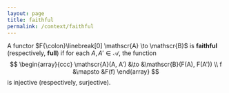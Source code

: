 ```yaml
---
layout: page
title: faithful
permalink: /context/faithful
---
```

A functor $F{\colon}\linebreak[0]  \mathscr{A} \to \mathscr{B}$ is **faithful**     (respectively, **full**)    if for each $A, A' \in \mathscr{A}$, the function $$ \begin{array}{ccc} \mathscr{A}(A, A')  &\to            &\mathscr{B}(F(A), F(A'))   \\ f               &\mapsto        &F(f) \end{array} $$ is injective (respectively, surjective).
